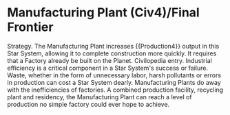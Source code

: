 # Manufacturing Plant (Civ4)/Final Frontier

Strategy.
The Manufacturing Plant increases {{Production4}} output in this Star System, allowing it to complete construction more quickly. It requires that a Factory already be built on the Planet.
Civilopedia entry.
Industrial efficiency is a critical component in a Star System's success or failure. Waste, whether in the form of unnecessary labor, harsh pollutants or errors in production can cost a Star System dearly. Manufacturing Plants do away with the inefficiencies of factories. A combined production facility, recycling plant and residency, the Manufacturing Plant can reach a level of production no simple factory could ever hope to achieve.